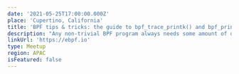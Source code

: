 ```yaml
---
date: '2021-05-25T17:00:00.000Z'
place: 'Cupertino, California'
title: 'BPF tips & tricks: the guide to bpf_trace_printk() and bpf_printk()'
description: "Any non-trivial BPF program always needs some amount of debugging to get it working correctly. Unfortunately, there isn't a BPF debugger yet, so the next best thing is to sprinkle printf()-like statements around and see what's going on in the BPF program. BPF equivalent of printf() is the bpf_trace_printk() helper. In this blog post we'll look at how to use it, what are its limitations, and how to work around them."
linkUrl: 'https://ebpf.io'
type: Meetup
region: APAC
isFeatured: false
---
```

